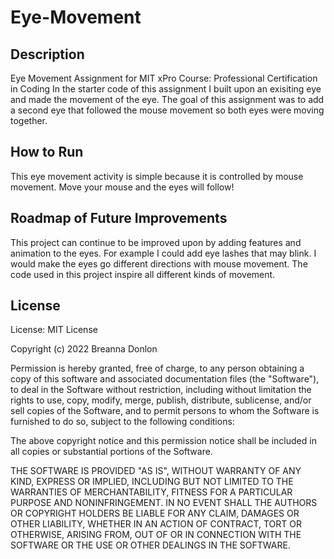 # Eye-Movement

## Description
Eye Movement Assignment for MIT xPro Course: Professional Certification in Coding
In the starter code of this assignment I built upon an exisiting eye and made the movement of the eye. The goal of this assignment was to add a second eye that followed the mouse movement so both eyes were moving together. 

## How to Run
This eye movement activity is simple because it is controlled by mouse movement. Move your mouse and the eyes will follow!

## Roadmap of Future Improvements
This project can continue to be improved upon by adding features and animation to the eyes. For example I could add eye lashes that may blink. I would make the eyes go different directions with mouse movement. The code used in this project inspire all different kinds of movement.

## License
License: MIT License

Copyright (c) 2022 Breanna Donlon

Permission is hereby granted, free of charge, to any person obtaining a copy
of this software and associated documentation files (the "Software"), to deal
in the Software without restriction, including without limitation the rights
to use, copy, modify, merge, publish, distribute, sublicense, and/or sell
copies of the Software, and to permit persons to whom the Software is
furnished to do so, subject to the following conditions:

The above copyright notice and this permission notice shall be included in all
copies or substantial portions of the Software.

THE SOFTWARE IS PROVIDED "AS IS", WITHOUT WARRANTY OF ANY KIND, EXPRESS OR
IMPLIED, INCLUDING BUT NOT LIMITED TO THE WARRANTIES OF MERCHANTABILITY,
FITNESS FOR A PARTICULAR PURPOSE AND NONINFRINGEMENT. IN NO EVENT SHALL THE
AUTHORS OR COPYRIGHT HOLDERS BE LIABLE FOR ANY CLAIM, DAMAGES OR OTHER
LIABILITY, WHETHER IN AN ACTION OF CONTRACT, TORT OR OTHERWISE, ARISING FROM,
OUT OF OR IN CONNECTION WITH THE SOFTWARE OR THE USE OR OTHER DEALINGS IN THE
SOFTWARE.
